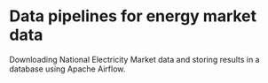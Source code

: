 # Data pipelines for energy market data
Downloading National Electricity Market data and storing results in a database using Apache Airflow.